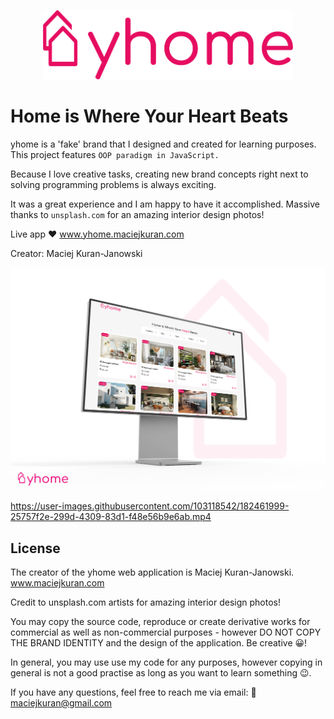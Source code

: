 <p align="center">
  <img width="400" src="/img/yhome logo.png">
</p>

# Home is Where Your Heart Beats

yhome is a 'fake' brand that I designed and created for learning purposes. This project features `OOP paradigm in JavaScript.`

Because I love creative tasks, creating new brand concepts right next to solving programming problems is always exciting.

It was a great experience and I am happy to have it accomplished. Massive thanks to `unsplash.com` for an amazing interior design photos!

Live app ❤ www.yhome.maciejkuran.com


Creator: Maciej Kuran-Janowski

<p align="center"><img width="1000" src="/img/yhome-mockup-pc-photo.png"></p>




https://user-images.githubusercontent.com/103118542/182461999-25757f2e-299d-4309-83d1-f48e56b9e6ab.mp4





## License

The creator of the yhome web application is Maciej Kuran-Janowski.
www.maciejkuran.com

Credit to unsplash.com artists for amazing interior design photos!

You may copy the source code, reproduce or create derivative works for commercial as well as non-commercial purposes - however DO NOT COPY THE BRAND IDENTITY and the design of the application. Be creative 😀!

In general, you may use use my code for any purposes, however copying in general is not a good practise as long as you want to learn something 😉.

If you have any questions, feel free to reach me via email:
📧maciejkuran@gmail.com
